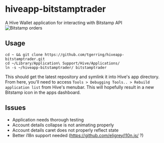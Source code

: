 # hiveapp-bitstamptrader

A Hive Wallet application for interacting with Bitstamp API
![Bitstamp orders](http://i.imgur.com/eZgtqJ5.png)

## Usage
```
cd ~ && git clone https://github.com/tgerring/hiveapp-bitstamptrader.git
cd ~/Library/Application\ Support/Hive/Applications/
ln -s ~/hiveapp-bitstamptrader/ bitstamptrader
```

This should get the latest repository and symlink it into Hive's app directory. From here, you'll need to access `Tools > Debugging Tools.. > Rebuild application list` from Hive's menubar. This will hopefully result in a new Bitstamp icon in the apps dashboard.

## Issues
* Application needs thorough testing
* Account details collapse is not animating properly
* Account details caret does not properly reflect state
* Better i18n support needed (https://github.com/eligrey/l10n.js/ ?)

